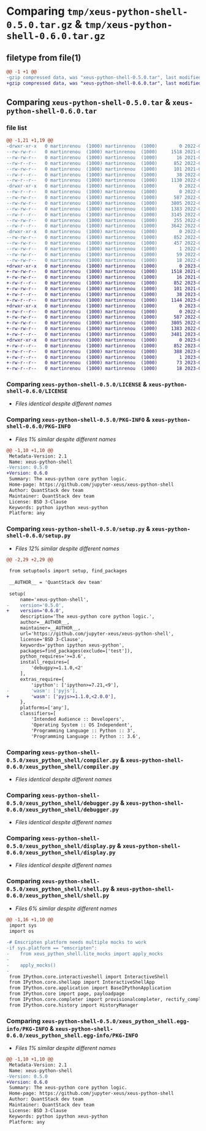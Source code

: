 # Comparing `tmp/xeus-python-shell-0.5.0.tar.gz` & `tmp/xeus-python-shell-0.6.0.tar.gz`

## filetype from file(1)

```diff
@@ -1 +1 @@
-gzip compressed data, was "xeus-python-shell-0.5.0.tar", last modified: Tue Aug 23 08:25:24 2022, max compression
+gzip compressed data, was "xeus-python-shell-0.6.0.tar", last modified: Mon Jul 10 14:44:54 2023, max compression
```

## Comparing `xeus-python-shell-0.5.0.tar` & `xeus-python-shell-0.6.0.tar`

### file list

```diff
@@ -1,21 +1,19 @@
-drwxr-xr-x   0 martinrenou  (1000) martinrenou  (1000)        0 2022-08-23 08:25:24.343137 xeus-python-shell-0.5.0/
--rw-rw-r--   0 martinrenou  (1000) martinrenou  (1000)     1518 2021-08-13 10:02:56.000000 xeus-python-shell-0.5.0/LICENSE
--rw-rw-r--   0 martinrenou  (1000) martinrenou  (1000)       16 2021-08-19 09:11:29.000000 xeus-python-shell-0.5.0/MANIFEST.in
--rw-r--r--   0 martinrenou  (1000) martinrenou  (1000)      852 2022-08-23 08:25:24.343137 xeus-python-shell-0.5.0/PKG-INFO
--rw-rw-r--   0 martinrenou  (1000) martinrenou  (1000)      101 2021-08-19 08:49:07.000000 xeus-python-shell-0.5.0/README.md
--rw-r--r--   0 martinrenou  (1000) martinrenou  (1000)       38 2022-08-23 08:25:24.343137 xeus-python-shell-0.5.0/setup.cfg
--rw-r--r--   0 martinrenou  (1000) martinrenou  (1000)     1130 2022-08-23 08:24:41.000000 xeus-python-shell-0.5.0/setup.py
-drwxr-xr-x   0 martinrenou  (1000) martinrenou  (1000)        0 2022-08-23 08:25:24.342137 xeus-python-shell-0.5.0/xeus_python_shell/
--rw-r--r--   0 martinrenou  (1000) martinrenou  (1000)        0 2022-08-05 13:17:28.000000 xeus-python-shell-0.5.0/xeus_python_shell/__init__.py
--rw-rw-r--   0 martinrenou  (1000) martinrenou  (1000)      587 2022-06-29 10:04:57.000000 xeus-python-shell-0.5.0/xeus_python_shell/compiler.py
--rw-rw-r--   0 martinrenou  (1000) martinrenou  (1000)     3805 2022-08-09 09:38:41.000000 xeus-python-shell-0.5.0/xeus_python_shell/debugger.py
--rw-rw-r--   0 martinrenou  (1000) martinrenou  (1000)     1383 2022-06-29 10:04:57.000000 xeus-python-shell-0.5.0/xeus_python_shell/display.py
--rw-r--r--   0 martinrenou  (1000) martinrenou  (1000)     3145 2022-08-05 13:09:27.000000 xeus-python-shell-0.5.0/xeus_python_shell/lite_mocks.py
--rw-rw-r--   0 martinrenou  (1000) martinrenou  (1000)      255 2022-06-29 10:00:05.000000 xeus-python-shell-0.5.0/xeus_python_shell/lite_webbrowser.py
--rw-r--r--   0 martinrenou  (1000) martinrenou  (1000)     3642 2022-08-23 08:15:05.000000 xeus-python-shell-0.5.0/xeus_python_shell/shell.py
-drwxr-xr-x   0 martinrenou  (1000) martinrenou  (1000)        0 2022-08-23 08:25:24.343137 xeus-python-shell-0.5.0/xeus_python_shell.egg-info/
--rw-rw-r--   0 martinrenou  (1000) martinrenou  (1000)      852 2022-08-23 08:25:24.000000 xeus-python-shell-0.5.0/xeus_python_shell.egg-info/PKG-INFO
--rw-rw-r--   0 martinrenou  (1000) martinrenou  (1000)      457 2022-08-23 08:25:24.000000 xeus-python-shell-0.5.0/xeus_python_shell.egg-info/SOURCES.txt
--rw-rw-r--   0 martinrenou  (1000) martinrenou  (1000)        1 2022-08-23 08:25:24.000000 xeus-python-shell-0.5.0/xeus_python_shell.egg-info/dependency_links.txt
--rw-rw-r--   0 martinrenou  (1000) martinrenou  (1000)       59 2022-08-23 08:25:24.000000 xeus-python-shell-0.5.0/xeus_python_shell.egg-info/requires.txt
--rw-rw-r--   0 martinrenou  (1000) martinrenou  (1000)       18 2022-08-23 08:25:24.000000 xeus-python-shell-0.5.0/xeus_python_shell.egg-info/top_level.txt
+drwxr-xr-x   0 martinrenou  (1000) martinrenou  (1000)        0 2023-07-10 14:44:54.241876 xeus-python-shell-0.6.0/
+-rw-rw-r--   0 martinrenou  (1000) martinrenou  (1000)     1518 2021-08-13 10:02:56.000000 xeus-python-shell-0.6.0/LICENSE
+-rw-rw-r--   0 martinrenou  (1000) martinrenou  (1000)       16 2021-08-19 09:11:29.000000 xeus-python-shell-0.6.0/MANIFEST.in
+-rw-r--r--   0 martinrenou  (1000) martinrenou  (1000)      852 2023-07-10 14:44:54.240876 xeus-python-shell-0.6.0/PKG-INFO
+-rw-rw-r--   0 martinrenou  (1000) martinrenou  (1000)      101 2021-08-19 08:49:07.000000 xeus-python-shell-0.6.0/README.md
+-rw-r--r--   0 martinrenou  (1000) martinrenou  (1000)       38 2023-07-10 14:44:54.241876 xeus-python-shell-0.6.0/setup.cfg
+-rw-r--r--   0 martinrenou  (1000) martinrenou  (1000)     1144 2023-07-10 14:43:23.000000 xeus-python-shell-0.6.0/setup.py
+drwxr-xr-x   0 martinrenou  (1000) martinrenou  (1000)        0 2023-07-10 14:44:54.239876 xeus-python-shell-0.6.0/xeus_python_shell/
+-rw-r--r--   0 martinrenou  (1000) martinrenou  (1000)        0 2022-08-05 13:17:28.000000 xeus-python-shell-0.6.0/xeus_python_shell/__init__.py
+-rw-rw-r--   0 martinrenou  (1000) martinrenou  (1000)      587 2022-06-29 10:04:57.000000 xeus-python-shell-0.6.0/xeus_python_shell/compiler.py
+-rw-rw-r--   0 martinrenou  (1000) martinrenou  (1000)     3805 2022-08-09 09:38:41.000000 xeus-python-shell-0.6.0/xeus_python_shell/debugger.py
+-rw-rw-r--   0 martinrenou  (1000) martinrenou  (1000)     1383 2022-06-29 10:04:57.000000 xeus-python-shell-0.6.0/xeus_python_shell/display.py
+-rw-r--r--   0 martinrenou  (1000) martinrenou  (1000)     3481 2023-07-10 14:43:11.000000 xeus-python-shell-0.6.0/xeus_python_shell/shell.py
+drwxr-xr-x   0 martinrenou  (1000) martinrenou  (1000)        0 2023-07-10 14:44:54.240876 xeus-python-shell-0.6.0/xeus_python_shell.egg-info/
+-rw-r--r--   0 martinrenou  (1000) martinrenou  (1000)      852 2023-07-10 14:44:54.000000 xeus-python-shell-0.6.0/xeus_python_shell.egg-info/PKG-INFO
+-rw-r--r--   0 martinrenou  (1000) martinrenou  (1000)      388 2023-07-10 14:44:54.000000 xeus-python-shell-0.6.0/xeus_python_shell.egg-info/SOURCES.txt
+-rw-r--r--   0 martinrenou  (1000) martinrenou  (1000)        1 2023-07-10 14:44:54.000000 xeus-python-shell-0.6.0/xeus_python_shell.egg-info/dependency_links.txt
+-rw-r--r--   0 martinrenou  (1000) martinrenou  (1000)       73 2023-07-10 14:44:54.000000 xeus-python-shell-0.6.0/xeus_python_shell.egg-info/requires.txt
+-rw-r--r--   0 martinrenou  (1000) martinrenou  (1000)       18 2023-07-10 14:44:54.000000 xeus-python-shell-0.6.0/xeus_python_shell.egg-info/top_level.txt
```

### Comparing `xeus-python-shell-0.5.0/LICENSE` & `xeus-python-shell-0.6.0/LICENSE`

 * *Files identical despite different names*

### Comparing `xeus-python-shell-0.5.0/PKG-INFO` & `xeus-python-shell-0.6.0/PKG-INFO`

 * *Files 1% similar despite different names*

```diff
@@ -1,10 +1,10 @@
 Metadata-Version: 2.1
 Name: xeus-python-shell
-Version: 0.5.0
+Version: 0.6.0
 Summary: The xeus-python core python logic.
 Home-page: https://github.com/jupyter-xeus/xeus-python-shell
 Author: QuantStack dev team
 Maintainer: QuantStack dev team
 License: BSD 3-Clause
 Keywords: python ipython xeus-python
 Platform: any
```

### Comparing `xeus-python-shell-0.5.0/setup.py` & `xeus-python-shell-0.6.0/setup.py`

 * *Files 12% similar despite different names*

```diff
@@ -2,29 +2,29 @@
 
 from setuptools import setup, find_packages
 
 __AUTHOR__ = 'QuantStack dev team'
 
 setup(
     name='xeus-python-shell',
-    version='0.5.0',
+    version='0.6.0',
     description='The xeus-python core python logic.',
     author=__AUTHOR__,
     maintainer=__AUTHOR__,
     url='https://github.com/jupyter-xeus/xeus-python-shell',
     license='BSD 3-Clause',
     keywords='python ipython xeus-python',
     packages=find_packages(exclude=['test']),
     python_requires='>=3.6',
     install_requires=[
         'debugpy>=1.1.0,<2'
     ],
     extras_require={
         'ipython': ['ipython>=7.21,<9'],
-        'wasm': ['pyjs'],
+        'wasm': ['pyjs>=1.1.0,<2.0.0'],
     },
     platforms=['any'],
     classifiers=[
         'Intended Audience :: Developers',
         'Operating System :: OS Independent',
         'Programming Language :: Python :: 3',
         'Programming Language :: Python :: 3.6',
```

### Comparing `xeus-python-shell-0.5.0/xeus_python_shell/compiler.py` & `xeus-python-shell-0.6.0/xeus_python_shell/compiler.py`

 * *Files identical despite different names*

### Comparing `xeus-python-shell-0.5.0/xeus_python_shell/debugger.py` & `xeus-python-shell-0.6.0/xeus_python_shell/debugger.py`

 * *Files identical despite different names*

### Comparing `xeus-python-shell-0.5.0/xeus_python_shell/display.py` & `xeus-python-shell-0.6.0/xeus_python_shell/display.py`

 * *Files identical despite different names*

### Comparing `xeus-python-shell-0.5.0/xeus_python_shell/shell.py` & `xeus-python-shell-0.6.0/xeus_python_shell/shell.py`

 * *Files 6% similar despite different names*

```diff
@@ -1,16 +1,10 @@
 import sys
 import os
 
-# Emscripten platform needs multiple mocks to work
-if sys.platform == "emscripten":
-    from xeus_python_shell.lite_mocks import apply_mocks
-
-    apply_mocks()
-
 from IPython.core.interactiveshell import InteractiveShell
 from IPython.core.shellapp import InteractiveShellApp
 from IPython.core.application import BaseIPythonApplication
 from IPython.core import page, payloadpage
 from IPython.core.completer import provisionalcompleter, rectify_completions
 from IPython.core.history import HistoryManager
```

### Comparing `xeus-python-shell-0.5.0/xeus_python_shell.egg-info/PKG-INFO` & `xeus-python-shell-0.6.0/xeus_python_shell.egg-info/PKG-INFO`

 * *Files 1% similar despite different names*

```diff
@@ -1,10 +1,10 @@
 Metadata-Version: 2.1
 Name: xeus-python-shell
-Version: 0.5.0
+Version: 0.6.0
 Summary: The xeus-python core python logic.
 Home-page: https://github.com/jupyter-xeus/xeus-python-shell
 Author: QuantStack dev team
 Maintainer: QuantStack dev team
 License: BSD 3-Clause
 Keywords: python ipython xeus-python
 Platform: any
```

